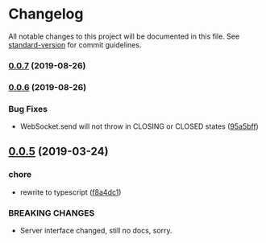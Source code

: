 # Changelog

All notable changes to this project will be documented in this file. See [standard-version](https://github.com/conventional-changelog/standard-version) for commit guidelines.

### [0.0.7](https://github.com/vovkasm/mock-websocket/compare/v0.0.6...v0.0.7) (2019-08-26)

### [0.0.6](https://github.com/vovkasm/mock-websocket/compare/v0.0.5...v0.0.6) (2019-08-26)


### Bug Fixes

* WebSocket.send will not throw in CLOSING or CLOSED states ([95a5bff](https://github.com/vovkasm/mock-websocket/commit/95a5bff))

## [0.0.5](https://github.com/vovkasm/mock-websocket/compare/v0.0.4...v0.0.5) (2019-03-24)


### chore

* rewrite to typescript ([f8a4dc1](https://github.com/vovkasm/mock-websocket/commit/f8a4dc1))


### BREAKING CHANGES

* Server interface changed, still no docs, sorry.
